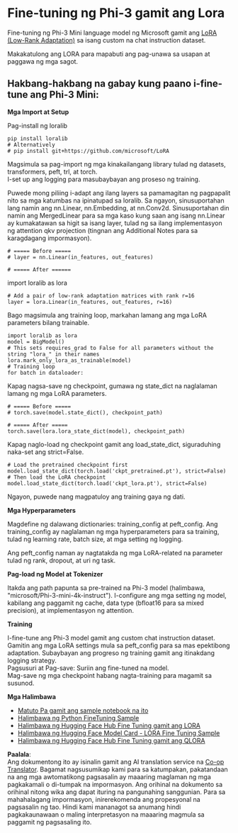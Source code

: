 <!--
CO_OP_TRANSLATOR_METADATA:
{
  "original_hash": "50b6a55a0831b417835087d8b57759fe",
  "translation_date": "2025-07-17T06:34:43+00:00",
  "source_file": "md/03.FineTuning/FineTuning_Lora.md",
  "language_code": "tl"
}
-->
# **Fine-tuning ng Phi-3 gamit ang Lora**

Fine-tuning ng Phi-3 Mini language model ng Microsoft gamit ang [LoRA (Low-Rank Adaptation)](https://github.com/microsoft/LoRA?WT.mc_id=aiml-138114-kinfeylo) sa isang custom na chat instruction dataset.

Makakatulong ang LORA para mapabuti ang pag-unawa sa usapan at paggawa ng mga sagot.

## Hakbang-hakbang na gabay kung paano i-fine-tune ang Phi-3 Mini:

**Mga Import at Setup**

Pag-install ng loralib

```
pip install loralib
# Alternatively
# pip install git+https://github.com/microsoft/LoRA

```

Magsimula sa pag-import ng mga kinakailangang library tulad ng datasets, transformers, peft, trl, at torch.  
I-set up ang logging para masubaybayan ang proseso ng training.

Puwede mong piliing i-adapt ang ilang layers sa pamamagitan ng pagpapalit nito sa mga katumbas na ipinatupad sa loralib. Sa ngayon, sinusuportahan lang namin ang nn.Linear, nn.Embedding, at nn.Conv2d. Sinusuportahan din namin ang MergedLinear para sa mga kaso kung saan ang isang nn.Linear ay kumakatawan sa higit sa isang layer, tulad ng sa ilang implementasyon ng attention qkv projection (tingnan ang Additional Notes para sa karagdagang impormasyon).

```
# ===== Before =====
# layer = nn.Linear(in_features, out_features)
```

```
# ===== After ======
```

import loralib as lora

```
# Add a pair of low-rank adaptation matrices with rank r=16
layer = lora.Linear(in_features, out_features, r=16)
```

Bago magsimula ang training loop, markahan lamang ang mga LoRA parameters bilang trainable.

```
import loralib as lora
model = BigModel()
# This sets requires_grad to False for all parameters without the string "lora_" in their names
lora.mark_only_lora_as_trainable(model)
# Training loop
for batch in dataloader:
```

Kapag nagsa-save ng checkpoint, gumawa ng state_dict na naglalaman lamang ng mga LoRA parameters.

```
# ===== Before =====
# torch.save(model.state_dict(), checkpoint_path)
```  
```
# ===== After =====
torch.save(lora.lora_state_dict(model), checkpoint_path)
```

Kapag naglo-load ng checkpoint gamit ang load_state_dict, siguraduhing naka-set ang strict=False.

```
# Load the pretrained checkpoint first
model.load_state_dict(torch.load('ckpt_pretrained.pt'), strict=False)
# Then load the LoRA checkpoint
model.load_state_dict(torch.load('ckpt_lora.pt'), strict=False)
```

Ngayon, puwede nang magpatuloy ang training gaya ng dati.

**Mga Hyperparameters**

Magdefine ng dalawang dictionaries: training_config at peft_config. Ang training_config ay naglalaman ng mga hyperparameters para sa training, tulad ng learning rate, batch size, at mga setting ng logging.

Ang peft_config naman ay nagtatakda ng mga LoRA-related na parameter tulad ng rank, dropout, at uri ng task.

**Pag-load ng Model at Tokenizer**

Itakda ang path papunta sa pre-trained na Phi-3 model (halimbawa, "microsoft/Phi-3-mini-4k-instruct"). I-configure ang mga setting ng model, kabilang ang paggamit ng cache, data type (bfloat16 para sa mixed precision), at implementasyon ng attention.

**Training**

I-fine-tune ang Phi-3 model gamit ang custom chat instruction dataset. Gamitin ang mga LoRA settings mula sa peft_config para sa mas epektibong adaptation. Subaybayan ang progreso ng training gamit ang itinakdang logging strategy.  
Pagsusuri at Pag-save: Suriin ang fine-tuned na model.  
Mag-save ng mga checkpoint habang nagta-training para magamit sa susunod.

**Mga Halimbawa**  
- [Matuto Pa gamit ang sample notebook na ito](../../../../code/03.Finetuning/Phi_3_Inference_Finetuning.ipynb)  
- [Halimbawa ng Python FineTuning Sample](../../../../code/03.Finetuning/FineTrainingScript.py)  
- [Halimbawa ng Hugging Face Hub Fine Tuning gamit ang LORA](../../../../code/03.Finetuning/Phi-3-finetune-lora-python.ipynb)  
- [Halimbawa ng Hugging Face Model Card - LORA Fine Tuning Sample](https://huggingface.co/microsoft/Phi-3-mini-4k-instruct/blob/main/sample_finetune.py)  
- [Halimbawa ng Hugging Face Hub Fine Tuning gamit ang QLORA](../../../../code/03.Finetuning/Phi-3-finetune-qlora-python.ipynb)

**Paalala**:  
Ang dokumentong ito ay isinalin gamit ang AI translation service na [Co-op Translator](https://github.com/Azure/co-op-translator). Bagamat nagsusumikap kami para sa katumpakan, pakatandaan na ang mga awtomatikong pagsasalin ay maaaring maglaman ng mga pagkakamali o di-tumpak na impormasyon. Ang orihinal na dokumento sa orihinal nitong wika ang dapat ituring na pangunahing sanggunian. Para sa mahahalagang impormasyon, inirerekomenda ang propesyonal na pagsasalin ng tao. Hindi kami mananagot sa anumang hindi pagkakaunawaan o maling interpretasyon na maaaring magmula sa paggamit ng pagsasaling ito.